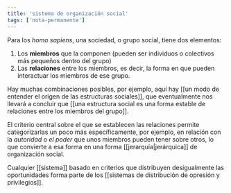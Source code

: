 ```yaml
---
title: 'sistema de organización social'
tags: ['nota-permanente']
---
```


Para los *homo sapiens*, una sociedad, o grupo social, tiene dos elementos:

1. Los **miembros** que la componen (pueden ser individuos o colectivos más pequeños dentro del grupo)
2. Las **relaciones** entre los miembros, es decir, la forma en que pueden interactuar los miembros de ese grupo.

Hay muchas combinaciones posibles, por ejemplo, aquí hay [[un modo de entender el origen de las estructuras sociales]], que eventualmente nos llevará a concluir que [[una estructura social es una forma estable de relaciones entre los miembros del grupo]].

El criterio central sobre el que se establecen las relaciones permite categorizarlas un poco más específicamente, por ejemplo, en relación con la *autoridad* o *el poder* que unos miembros pueden tener sobre otros, lo que convierte a esa forma en una forma [[jerarquía|jerárquica]] de organización social.

Cualquier [[sistema]] basado en criterios que distribuyen desigualmente las oportunidades forma parte de los [[sistemas de distribución de opresión y privilegios]].